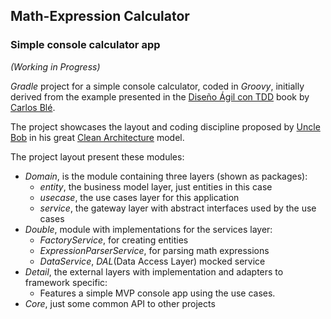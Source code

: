 ## Math-Expression Calculator 
### Simple console calculator app   
_(Working in Progress)_

_Gradle_ project for a simple console calculator, coded in _Groovy_, initially derived from the example 
presented in the [Diseño Ágil con TDD](http://www.carlosble.com/libro-tdd/) book by [Carlos Blé](http://www.carlosble.com).

The project showcases the layout and coding discipline proposed by [Uncle Bob](http://blog.cleancoder.com/) 
in his great [Clean Architecture](https://8thlight.com/blog/uncle-bob/2012/08/13/the-clean-architecture.html) model.

The project layout present these modules:
* *Domain*, is the module containing three layers (shown as packages):
    * *entity*, the business model layer, just entities in this case
    * *usecase*, the use cases layer for this application
    * *service*, the gateway layer with abstract interfaces used by the use cases
* *Double*, module with implementations for the services layer:
    * *FactoryService*, for creating entities
    * *ExpressionParserService*, for parsing math expressions
    * *DataService*, _DAL_(Data Access Layer) mocked service 
* *Detail*, the external layers with implementation and adapters to framework specific:
    * Features a simple MVP console app using the use cases.  
* *Core*, just some common API to other projects